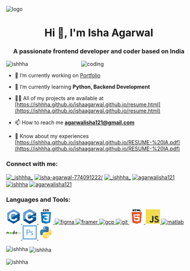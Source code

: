 ![logo](https://previews.123rf.com/images/karpenkoilia/karpenkoilia1801/karpenkoilia180100060/94056117-vector-line-concept-for-computer-science-web-linear-banner-for-programming.jpg)

<h1 align="center">Hi 👋, I'm Isha Agarwal</h1>
<h3 align="center">A passionate frontend developer and coder based on India</h3>

<img align="right" alt="coding" width="300" src="https://steamuserimages-a.akamaihd.net/ugc/1631947648964785474/81CBA15178466DD47195A239232202E78987B714/?imw=637&imh=358&ima=fit&impolicy=Letterbox&imcolor=%23000000&letterbox=true">

<p align="left"> <img src="https://komarev.com/ghpvc/?username=ishhha&label=Profile%20views&color=0e75b6&style=flat" alt="ishhha" /> </p>

<!--<p align="left"> <a href="https://github.com/ryo-ma/github-profile-trophy"><img src="https://github-profile-trophy.vercel.app/?username=ishhha" alt="ishhha" /></a> </p>-->

- 🔭 I’m currently working on [Portfolio](https://github.com/Ishhha/ishaagarwal.github.io)

- 🌱 I’m currently learning **Python, Backend Development**

- 👨‍💻 All of my projects are available at [https://ishhha.github.io/ishaagarwal.github.io/resume.html](https://ishhha.github.io/ishaagarwal.github.io/resume.html)

- 📫 How to reach me **agarwalisha121@gmail.com**

- 📄 Know about my experiences [https://ishhha.github.io/ishaagarwal.github.io/RESUME-%20IA.pdf](https://ishhha.github.io/ishaagarwal.github.io/RESUME-%20IA.pdf)

<h3 align="left">Connect with me:</h3>
<p align="left">
<a href="https://twitter.com/_ishhha_" target="blank"><img align="center" src="https://raw.githubusercontent.com/rahuldkjain/github-profile-readme-generator/master/src/images/icons/Social/twitter.svg" alt="_ishhha_" height="30" width="40" /></a>
<a href="https://linkedin.com/in/isha-agarwal-774091222/" target="blank"><img align="center" src="https://raw.githubusercontent.com/rahuldkjain/github-profile-readme-generator/master/src/images/icons/Social/linked-in-alt.svg" alt="isha-agarwal-774091222/" height="30" width="40" /></a>
<a href="https://instagram.com/_ishhha_" target="blank"><img align="center" src="https://raw.githubusercontent.com/rahuldkjain/github-profile-readme-generator/master/src/images/icons/Social/instagram.svg" alt="_ishhha_" height="30" width="40" /></a>
<a href="https://www.hackerrank.com/agarwalisha121" target="blank"><img align="center" src="https://raw.githubusercontent.com/rahuldkjain/github-profile-readme-generator/master/src/images/icons/Social/hackerrank.svg" alt="agarwalisha121" height="30" width="40" /></a>
<a href="https://www.leetcode.com/ishhha" target="blank"><img align="center" src="https://raw.githubusercontent.com/rahuldkjain/github-profile-readme-generator/master/src/images/icons/Social/leet-code.svg" alt="ishhha" height="30" width="40" /></a>
<a href="https://auth.geeksforgeeks.org/user/agarwalisha121" target="blank"><img align="center" src="https://raw.githubusercontent.com/rahuldkjain/github-profile-readme-generator/master/src/images/icons/Social/geeks-for-geeks.svg" alt="agarwalisha121" height="30" width="40" /></a>
</p>

<h3 align="left">Languages and Tools:</h3>
<p align="left"> <a href="https://www.cprogramming.com/" target="_blank" rel="noreferrer"> <img src="https://raw.githubusercontent.com/devicons/devicon/master/icons/c/c-original.svg" alt="c" width="40" height="40"/> </a> <a href="https://www.w3schools.com/cpp/" target="_blank" rel="noreferrer"> <img src="https://raw.githubusercontent.com/devicons/devicon/master/icons/cplusplus/cplusplus-original.svg" alt="cplusplus" width="40" height="40"/> </a> <a href="https://www.w3schools.com/css/" target="_blank" rel="noreferrer"> <img src="https://raw.githubusercontent.com/devicons/devicon/master/icons/css3/css3-original-wordmark.svg" alt="css3" width="40" height="40"/> </a> <a href="https://www.figma.com/" target="_blank" rel="noreferrer"> <img src="https://www.vectorlogo.zone/logos/figma/figma-icon.svg" alt="figma" width="40" height="40"/> </a> <a href="https://www.framer.com/" target="_blank" rel="noreferrer"> <img src="https://www.vectorlogo.zone/logos/framer/framer-icon.svg" alt="framer" width="40" height="40"/> </a> <a href="https://cloud.google.com" target="_blank" rel="noreferrer"> <img src="https://www.vectorlogo.zone/logos/google_cloud/google_cloud-icon.svg" alt="gcp" width="40" height="40"/> </a> <a href="https://git-scm.com/" target="_blank" rel="noreferrer"> <img src="https://www.vectorlogo.zone/logos/git-scm/git-scm-icon.svg" alt="git" width="40" height="40"/> </a> <a href="https://www.w3.org/html/" target="_blank" rel="noreferrer"> <img src="https://raw.githubusercontent.com/devicons/devicon/master/icons/html5/html5-original-wordmark.svg" alt="html5" width="40" height="40"/> </a> <a href="https://developer.mozilla.org/en-US/docs/Web/JavaScript" target="_blank" rel="noreferrer"> <img src="https://raw.githubusercontent.com/devicons/devicon/master/icons/javascript/javascript-original.svg" alt="javascript" width="40" height="40"/> </a> <a href="https://www.mathworks.com/" target="_blank" rel="noreferrer"> <img src="https://upload.wikimedia.org/wikipedia/commons/2/21/Matlab_Logo.png" alt="matlab" width="40" height="40"/> </a> <a href="https://nodejs.org" target="_blank" rel="noreferrer"> <img src="https://raw.githubusercontent.com/devicons/devicon/master/icons/nodejs/nodejs-original-wordmark.svg" alt="nodejs" width="40" height="40"/> </a> <a href="https://www.photoshop.com/en" target="_blank" rel="noreferrer"> <img src="https://raw.githubusercontent.com/devicons/devicon/master/icons/photoshop/photoshop-line.svg" alt="photoshop" width="40" height="40"/> </a> <a href="https://www.python.org" target="_blank" rel="noreferrer"> <img src="https://raw.githubusercontent.com/devicons/devicon/master/icons/python/python-original.svg" alt="python" width="40" height="40"/> </a> </p>

<p><img align="left" src="https://github-readme-stats.vercel.app/api/top-langs?username=ishhha&show_icons=true&locale=en&layout=compact" alt="ishhha" /></p>

<p>&nbsp;<img align="center" src="https://github-readme-stats.vercel.app/api?username=ishhha&show_icons=true&locale=en" alt="ishhha" /></p>

<p><img align="center" src="https://github-readme-streak-stats.herokuapp.com/?user=ishhha&" alt="ishhha" /></p>
